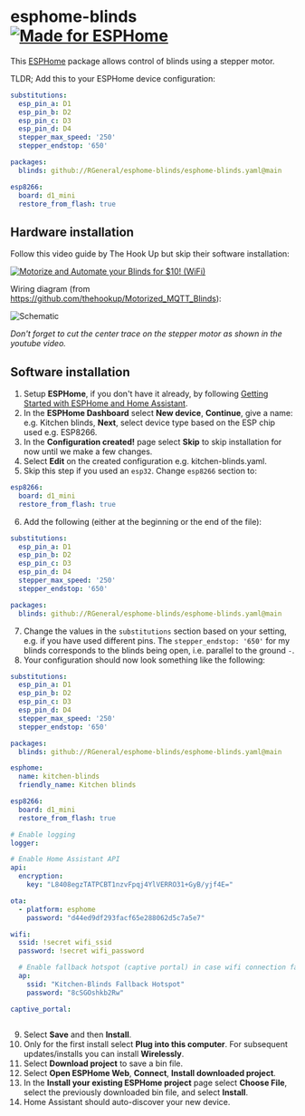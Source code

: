 # esphome-blinds [![Made for ESPHome](https://img.shields.io/badge/Made_for-ESPHome-black?logo=esphome)](https://esphome.io)

This [ESPHome](https://esphome.io) package allows control of blinds using a stepper motor.

TLDR; Add this to your ESPHome device configuration:

```yaml
substitutions:
  esp_pin_a: D1
  esp_pin_b: D2
  esp_pin_c: D3
  esp_pin_d: D4
  stepper_max_speed: '250'
  stepper_endstop: '650'

packages:
  blinds: github://RGeneral/esphome-blinds/esphome-blinds.yaml@main

esp8266:
  board: d1_mini
  restore_from_flash: true
```

## Hardware installation

Follow this video guide by The Hook Up but skip their software installation:

[![Motorize and Automate your Blinds for $10! (WiFi)](https://img.youtube.com/vi/1O_1gUFumQM/0.jpg)](https://www.youtube.com/watch?v=1O_1gUFumQM)

Wiring diagram (from https://github.com/thehookup/Motorized_MQTT_Blinds):

![Schematic](https://github.com/tronikos/esphome-blinds/assets/9987465/b3f5dcb2-1fac-4226-9320-2a7b9b56e135)

*Don't forget to cut the center trace on the stepper motor as shown in the youtube video.*

## Software installation

1. Setup **ESPHome**, if you don't have it already, by following [Getting Started with ESPHome and Home Assistant](https://esphome.io/guides/getting_started_hassio.html).
2. In the **ESPHome Dashboard** select **New device**, **Continue**, give a name: e.g. Kitchen blinds, **Next**, select device type based on the ESP chip used e.g. ESP8266.
3. In the **Configuration created!** page select **Skip** to skip installation for now until we make a few changes.
4. Select **Edit** on the created configuration e.g. kitchen-blinds.yaml.
5. Skip this step if you used an `esp32`. Change `esp8266` section to:

```yaml
esp8266:
  board: d1_mini
  restore_from_flash: true
```

6. Add the following (either at the beginning or the end of the file):

```yaml
substitutions:
  esp_pin_a: D1
  esp_pin_b: D2
  esp_pin_c: D3
  esp_pin_d: D4
  stepper_max_speed: '250'
  stepper_endstop: '650'

packages:
  blinds: github://RGeneral/esphome-blinds/esphome-blinds.yaml@main
```

7. Change the values in the `substitutions` section based on your setting, e.g. if you have used different pins. The `stepper_endstop: '650'` for my blinds corresponds to the blinds being open, i.e. parallel to the ground `-`. 
8. Your configuration should now look something like the following:

```yaml
substitutions:
  esp_pin_a: D1
  esp_pin_b: D2
  esp_pin_c: D3
  esp_pin_d: D4
  stepper_max_speed: '250'
  stepper_endstop: '650'

packages:
  blinds: github://RGeneral/esphome-blinds/esphome-blinds.yaml@main

esphome:
  name: kitchen-blinds
  friendly_name: Kitchen blinds

esp8266:
  board: d1_mini
  restore_from_flash: true

# Enable logging
logger:

# Enable Home Assistant API
api:
  encryption:
    key: "L8408egzTATPCBT1nzvFpqj4YlVERRO31+GyB/yjf4E="

ota:
  - platform: esphome
    password: "d44ed9df293facf65e288062d5c7a5e7"

wifi:
  ssid: !secret wifi_ssid
  password: !secret wifi_password

  # Enable fallback hotspot (captive portal) in case wifi connection fails
  ap:
    ssid: "Kitchen-Blinds Fallback Hotspot"
    password: "8cSGOshkb2Rw"

captive_portal:
    
```

9.  Select **Save** and then **Install**.
10. Only for the first install select **Plug into this computer**. For subsequent updates/installs you can install **Wirelessly**.
11. Select **Download project** to save a bin file.
12. Select **Open ESPHome Web**, **Connect**, **Install downloaded project**.
13. In the **Install your existing ESPHome project** page select **Choose File**, select the previously downloaded bin file, and select **Install**.
14. Home Assistant should auto-discover your new device.
